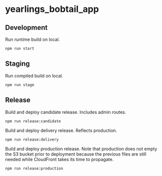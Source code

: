 # yearlings_bobtail_app

## Development

Run runtime build on local.

```
npm run start
```

## Staging

Run compiled build on local.

```
npm run stage
```

## Release

Build and deploy candidate release. Includes admin routes.

```
npm run release:candidate
```

Build and deploy delivery release. Reflects production.

```
npm run release:delivery
```

Build and deploy production release. Note that production does not empty the S3 bucket prior to deployment because the previous files are still needed while CloudFront takes its time to propagate.

```
npm run release:production
```
